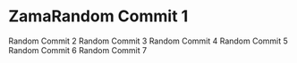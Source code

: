 # ZamaRandom Commit 1
Random Commit 2
Random Commit 3
Random Commit 4
Random Commit 5
Random Commit 6
Random Commit 7
